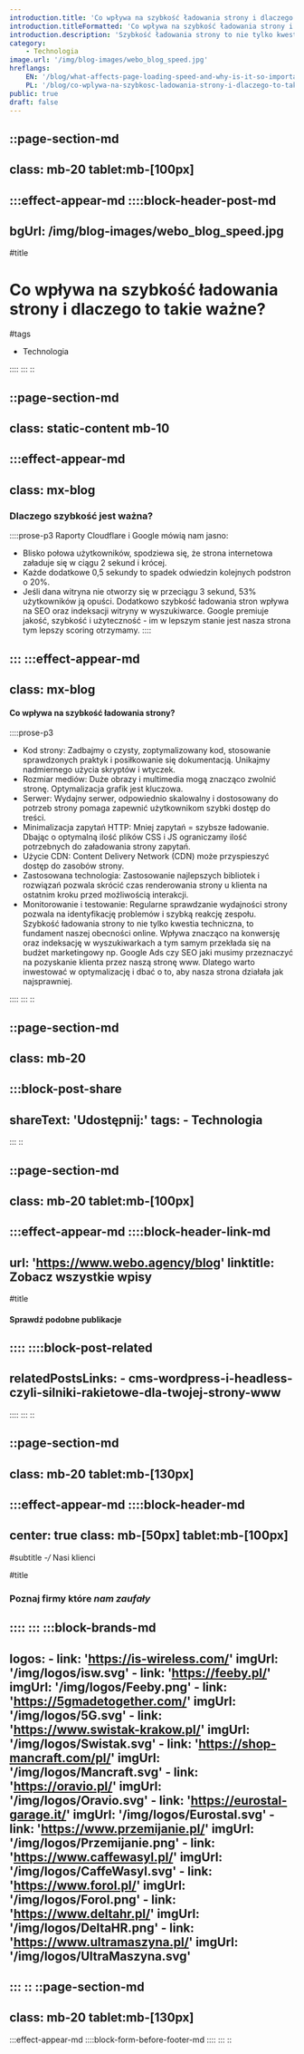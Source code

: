 ```yaml
---
introduction.title: 'Co wpływa na szybkość ładowania strony i dlaczego to takie ważne?'
introduction.titleFormatted: 'Co wpływa na szybkość ładowania strony i <em>dlaczego to takie ważne?</em>'
introduction.description: 'Szybkość ładowania strony to nie tylko kwestia techniczna, to fundament naszej obecności online. Wpływa znacząco na konwersję oraz indeksację w wyszukiwarkach a tym samym przekłada się na budżet marketingowy.'
category:
    - Technologia
image.url: '/img/blog-images/webo_blog_speed.jpg'
hreflangs:
    EN: '/blog/what-affects-page-loading-speed-and-why-is-it-so-important'
    PL: '/blog/co-wplywa-na-szybkosc-ladowania-strony-i-dlaczego-to-takie-wazne'
public: true
draft: false
---
```



::page-section-md
---
class: mb-20 tablet:mb-[100px]
---
:::effect-appear-md
::::block-header-post-md
---
bgUrl: /img/blog-images/webo_blog_speed.jpg
---

#title
# Co wpływa na szybkość ładowania strony i dlaczego to takie ważne?

#tags
- Technologia

::::
:::
::

::page-section-md
---
class: static-content mb-10
---
:::effect-appear-md
---
class: mx-blog
---

### **Dlaczego szybkość jest ważna?**

::::prose-p3
Raporty Cloudflare i Google mówią nam jasno:
- Blisko połowa użytkowników, spodziewa się, że strona internetowa załaduje się w ciągu 2 sekund i krócej.
- Każde dodatkowe 0,5 sekundy to spadek odwiedzin kolejnych podstron o 20%.
- Jeśli dana witryna nie otworzy się w przeciągu 3 sekund, 53% użytkowników ją opuści.
Dodatkowo szybkość ładowania stron wpływa na SEO oraz indeksacji witryny w wyszukiwarce. Google premiuje jakość, szybkość i użyteczność - im w lepszym stanie jest nasza strona tym lepszy scoring otrzymamy.
::::

:::
:::effect-appear-md
---
class: mx-blog
---

#### **Co wpływa na szybkość ładowania strony?**

::::prose-p3
- Kod strony: Zadbajmy o czysty, zoptymalizowany kod, stosowanie sprawdzonych praktyk i posiłkowanie się dokumentacją. Unikajmy nadmiernego użycia skryptów i wtyczek.
- Rozmiar mediów: Duże obrazy i multimedia mogą znacząco zwolnić stronę. Optymalizacja grafik jest kluczowa.
- Serwer: Wydajny serwer, odpowiednio skalowalny i dostosowany do potrzeb strony pomaga zapewnić użytkownikom szybki dostęp do treści.
- Minimalizacja zapytań HTTP: Mniej zapytań = szybsze ładowanie. Dbając o optymalną ilość plików CSS i JS ograniczamy ilość potrzebnych do załadowania strony zapytań.
- Użycie CDN: Content Delivery Network (CDN) może przyspieszyć dostęp do zasobów strony.
- Zastosowana technologia: Zastosowanie najlepszych bibliotek i rozwiązań pozwala skrócić czas renderowania strony u klienta na ostatnim kroku przed możliwością interakcji.
- Monitorowanie i testowanie: Regularne sprawdzanie wydajności strony pozwala na identyfikację problemów i szybką reakcję zespołu.
Szybkość ładowania strony to nie tylko kwestia techniczna, to fundament naszej obecności online. Wpływa znacząco na konwersję oraz indeksację w wyszukiwarkach a tym samym przekłada się na budżet marketingowy np. Google Ads czy SEO jaki musimy przeznaczyć na pozyskanie klienta przez naszą stronę www. Dlatego warto inwestować w optymalizację i dbać o to, aby nasza strona działała jak najsprawniej. 


::::
:::
::

::page-section-md
---
class: mb-20
---
:::block-post-share
---
shareText: 'Udostępnij:'
tags:
    - Technologia
---

:::
::

::page-section-md
---
class: mb-20 tablet:mb-[100px]
---
:::effect-appear-md
::::block-header-link-md
---
url: 'https://www.webo.agency/blog'
linktitle: Zobacz wszystkie wpisy
---

#title
#### Sprawdź podobne publikacje

::::
::::block-post-related
---
relatedPostsLinks:
    - cms-wordpress-i-headless-czyli-silniki-rakietowe-dla-twojej-strony-www
---
::::
:::
::


::page-section-md
---
class: mb-20 tablet:mb-[130px]
---
:::effect-appear-md
::::block-header-md
---
center: true
class: mb-[50px] tablet:mb-[100px]
---

#subtitle
*-/* Nasi klienci

#title
### Poznaj firmy które *nam zaufały*

::::
:::
:::block-brands-md
---
logos:
    - link: 'https://is-wireless.com/'
      imgUrl: '/img/logos/isw.svg'
    - link: 'https://feeby.pl/'
      imgUrl: '/img/logos/Feeby.png'
    - link: 'https://5gmadetogether.com/'
      imgUrl: '/img/logos/5G.svg'
    - link: 'https://www.swistak-krakow.pl/'
      imgUrl: '/img/logos/Swistak.svg'
    - link: 'https://shop-mancraft.com/pl/'
      imgUrl: '/img/logos/Mancraft.svg'
    - link: 'https://oravio.pl/'
      imgUrl: '/img/logos/Oravio.svg'
    - link: 'https://eurostal-garage.it/'
      imgUrl: '/img/logos/Eurostal.svg'
    - link: 'https://www.przemijanie.pl/'
      imgUrl: '/img/logos/Przemijanie.png'
    - link: 'https://www.caffewasyl.pl/'
      imgUrl: '/img/logos/CaffeWasyl.svg'
    - link: 'https://www.forol.pl/'
      imgUrl: '/img/logos/Forol.png'
    - link: 'https://www.deltahr.pl/'
      imgUrl: '/img/logos/DeltaHR.png'
    - link: 'https://www.ultramaszyna.pl/'
      imgUrl: '/img/logos/UltraMaszyna.svg'
---
:::
::
::page-section-md
---
class: mb-20 tablet:mb-[130px]
---
:::effect-appear-md
::::block-form-before-footer-md
::::
:::
::